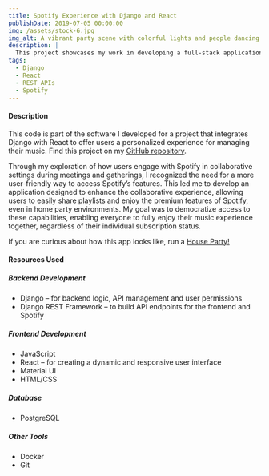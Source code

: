 ```yaml
---
title: Spotify Experience with Django and React
publishDate: 2019-07-05 00:00:00
img: /assets/stock-6.jpg
img_alt: A vibrant party scene with colorful lights and people dancing
description: |
  This project showcases my work in developing a full-stack application that combines Django and React, utilizing the Django Rest Framework to create a personalized party experience powered by Spotify APIs.
tags:
  - Django
  - React
  - REST APIs
  - Spotify
---
```


<h4>Description</h4>
<p>This code is part of the software I developed for a project that integrates Django with React to offer users a personalized experience for managing their music. Find this project on my <a data-fast-goal="click_on_repo_spotify" href="https://github.com/fcucullu/music_controller" target="_blank">GitHub repository</a>.</p>

<p>Through my exploration of how users engage with Spotify in collaborative settings during meetings and gatherings, I recognized the need for a more user-friendly way to access Spotify’s features. This led me to develop an application designed to enhance the collaborative experience, allowing users to easily share playlists and enjoy the premium features of Spotify, even in home party environments. My goal was to democratize access to these capabilities, enabling everyone to fully enjoy their music experience together, regardless of their individual subscription status.</p>

<p>If you are curious about how this app looks like, run a <a data-fast-goal="click_on_web_spotify" href="https://houseparty.franciscocucullu.com/">House Party!</a></p>

<h4>Resources Used</h4>

<h5>Backend Development</h5>
<ul>
    <li>Django – for backend logic, API management and user permissions</li>
    <li>Django REST Framework – to build API endpoints for the frontend and Spotify</li>
</ul>

<h5>Frontend Development</h5>
<ul>
    <li>JavaScript</li>
    <li>React – for creating a dynamic and responsive user interface</li>
    <li>Material UI</li>
    <li>HTML/CSS</li>
</ul>

<h5>Database</h5>
<ul>
    <li>PostgreSQL</li>
</ul>

<h5>Other Tools</h5>
<ul>
    <li>Docker</li>
    <li>Git</li>
</ul>
<script>
  window?.datafast("surfed-to-project-spotify");
</script>